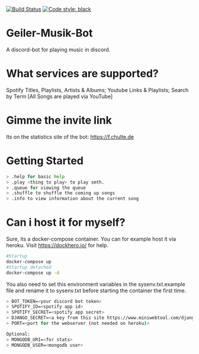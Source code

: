 [![Build Status](https://travis-ci.com/tooxo/Geiler-Musik-Bot.svg?branch=master)](https://travis-ci.com/tooxo/Geiler-Musik-Bot)
[![Code style: black](https://img.shields.io/badge/code%20style-black-000000.svg)](https://github.com/ambv/black)

# Geiler-Musik-Bot
A discord-bot for playing music in discord.

# What services are supported?
Spotify Titles, Playlists, Artists & Albums; Youtube Links & Playlists; Search by Term [All Songs are played via YouTube]

# Gimme the invite link
Its on the statistics site of the bot: https://f.chulte.de

# Getting Started
```sh
> .help for basic help
> .play <thing to play> to play smth.
> .queue for viewing the queue
> .shuffle to shuffle the coming up songs
> .info to view information about the current song
```
# Can i host it for myself?
Sure, its a docker-compose container. You can for example host it via heroku. Visit https://dockhero.io/ for help.
```sh
#Startup
docker-compose up
#Startup detached
docker-compose up -d
```
You also need to set this environment variables in the sysenv.txt.example file and rename it to sysenv.txt before starting the container the first time.
```sh
> BOT_TOKEN=<your discord bot token>
> SPOTIFY_ID=<spotify app id>
> SPOTIFY_SECRET=<spotify app secret>
> DJANGO_SECRET=<a key from this site https://www.miniwebtool.com/django-secret-key-generator/>
> PORT=<port for the webserver (not needed on heroku)>

Optional:
> MONGODB_URI=<for stats>
> MONGODB_USER=<mongodb user>
```

